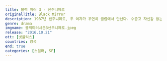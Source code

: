```yaml
---
title: 블랙 미러 3 - 샌주니페로
originalTitle: Black Mirror
description: 1987년 샌주니페로, 두 여자가 우연히 클럽에서 만난다. 수줍고 자신감 없는 요키와 화려하고 자신만만한 켈리. 그리고 시간과 공간을 넘나드는 애틋한 인연이 시작된다.
genre: drama
imgname: 블랙미러시즌3샌주니페로.jpeg
release: "2016.10.21"
ott: [넷플릭스]
countries: 영국
end: true
categories: [스릴러, SF]
---
```

